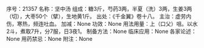 序号：21357
名称：坚中汤
组成：糖3斤，芍药3两，半夏（洗）3两，生姜3两（切），大枣50个（擘），生地黄1斤。
出处：《千金翼》卷十八。
主治：虚劳内伤，寒热，频连吐血。
加减：None
功效：None
用法用量：上（口父）咀。以水2斗，煮取7升，分7服，日3夜1。
制备方法：None
临床应用：None
各家论述：None
用药禁忌：None
附注：None
